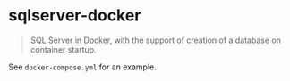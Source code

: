 # sqlserver-docker

> SQL Server in Docker, with the support of creation of a database on container startup. 

See `docker-compose.yml` for an example. 


